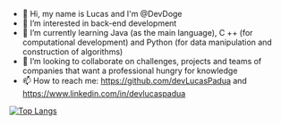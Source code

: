 - 👋 Hi, my name is Lucas and I'm @DevDoge
- 👀 I’m interested in back-end development
- 🌱 I’m currently learning Java (as the main language), C ++ (for computational development) and Python (for data manipulation and construction of algorithms)
- 💞️ I’m looking to collaborate on challenges, projects and teams of companies that want a professional hungry for knowledge
- 📫 How to reach me: https://github.com/devLucasPadua and  https://www.linkedin.com/in/devlucaspadua

[![Top Langs](https://github-readme-stats.vercel.app/api/top-langs/?username=DevDoge&layout=compact)](https://github.com/anuraghazra/github-readme-stats)
<!---
DevDoge/DevDoge is a ✨ special ✨ repository because its `README.md` (this file) appears on your GitHub profile.
You can click the Preview link to take a look at your changes.
--->
